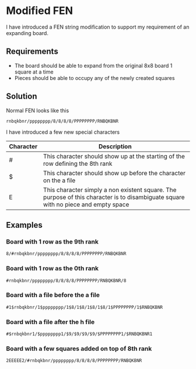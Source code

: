 # Modified FEN

I have introduced a FEN string modification to support my requirement of an
expanding board.

## Requirements

- The board should be able to expand from the original 8x8 board 1 square at a
  time
- Pieces should be able to occupy any of the newly created squares

## Solution

Normal FEN looks like this

```
rnbqkbnr/pppppppp/8/8/8/8/PPPPPPPP/RNBQKBNR
```

I have introduced a few new special characters

| Character | Description                                                                                                                        |
| --------- | ---------------------------------------------------------------------------------------------------------------------------------- |
| #         | This character should show up at the starting of the row defining the 8th rank                                                     |
| $         | This character should show up before the character on the a file                                                                   |
| E         | This character simply a non existent square. The purpose of this character is to disambiguate square with no piece and empty space |

## Examples

### Board with 1 row as the 9th rank

```
8/#rnbqkbnr/pppppppp/8/8/8/8/PPPPPPPP/RNBQKBNR
```

### Board with 1 row as the 0th rank

```
#rnbqkbnr/pppppppp/8/8/8/8/PPPPPPPP/RNBQKBNR/8
```

### Board with a file before the a file

```
#1$rnbqkbnr/1$pppppppp/1$8/1$8/1$8/1$8/1$PPPPPPPP/1$RNBQKBNR
```

### Board with a file after the h file

```
#$rnbqkbnr1/$pppppppp1/$9/$9/$9/$9/$PPPPPPPP1/$RNBQKBNR1
```

### Board with a few squares added on top of 8th rank

```
2EEEEE2/#rnbqkbnr/pppppppp/8/8/8/8/PPPPPPPP/RNBQKBNR
```
